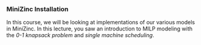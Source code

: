### MiniZinc Installation

In this course, we will be looking at implementations of our various models in MiniZinc. In this lecture, you saw an introduction to MILP modeling with the _0-1 knapsack problem_ and _single machine scheduling_.


